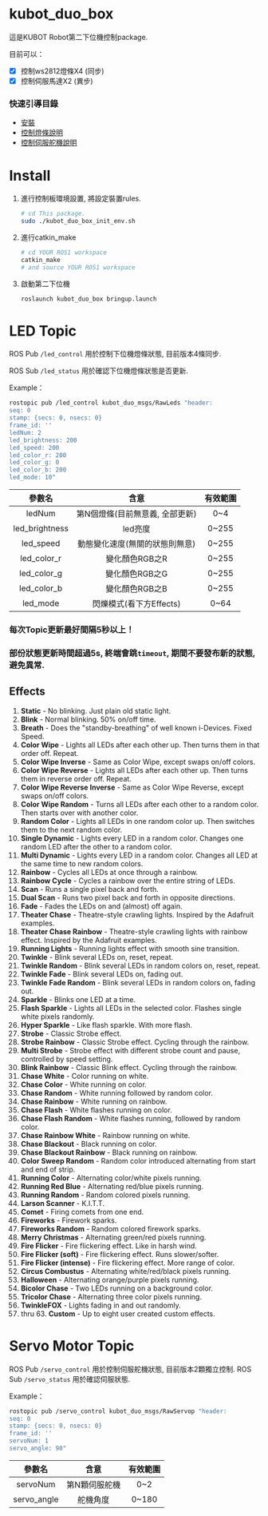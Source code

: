 # kubot_duo_box
這是KUBOT Robot第二下位機控制package.

目前可以：

- [x] 控制ws2812燈條X4 (同步)
- [x] 控制伺服馬達X2 (異步)

### 快速引導目錄
 - [安裝](#install)
 - [控制燈條說明](#led-topic)
 - [控制伺服舵機說明](#servo-motor-topic)

# Install

1. 進行控制板環境設置, 將設定裝置rules. 
   ```sh
   # cd This package.
   sudo ./kubot_duo_box_init_env.sh
   ```

2. 進行catkin_make
   ```sh
   # cd YOUR ROS1 workspace
   catkin_make
   # and source YOUR ROS1 workspace
   ```

3. 啟動第二下位機
   ```sh
   roslaunch kubot_duo_box bringup.launch
   ```

# LED Topic

ROS Pub `/led_control` 用於控制下位機燈條狀態, 目前版本4條同步.

ROS Sub `/led_status` 用於確認下位機燈條狀態是否更新.

Example：
   ```sh
   rostopic pub /led_control kubot_duo_msgs/RawLeds "header:
   seq: 0
   stamp: {secs: 0, nsecs: 0}
   frame_id: ''
   ledNum: 2
   led_brightness: 200
   led_speed: 200
   led_color_r: 200
   led_color_g: 0
   led_color_b: 200
   led_mode: 10" 
   ```

|     參數名     |              含意               | 有效範圍 |
| :------------: | :-----------------------------: | :------: |
|     ledNum     | 第N個燈條(目前無意義, 全部更新) |   0~4    |
| led_brightness |             led亮度             |  0~255   |
|   led_speed    | 動態變化速度(無關的狀態則無意)  |  0~255   |
|  led_color_r   |         變化顏色RGB之R          |  0~255   |
|  led_color_g   |         變化顏色RGB之G          |  0~255   |
|  led_color_b   |         變化顏色RGB之B          |  0~255   |
|    led_mode    |     閃爍模式(看下方Effects)     |   0~64   |

### 每次Topic更新最好間隔5秒以上！
### 部份狀態更新時間超過5s, 終端會跳`timeout`, 期間不要發布新的狀態, 避免異常.


Effects
-------

1. **Static** - No blinking. Just plain old static light.
2. **Blink** - Normal blinking. 50% on/off time.
3. **Breath** - Does the "standby-breathing" of well known i-Devices. Fixed Speed.
4. **Color Wipe** - Lights all LEDs after each other up. Then turns them in that order off. Repeat.
5. **Color Wipe Inverse** - Same as Color Wipe, except swaps on/off colors.
6. **Color Wipe Reverse** - Lights all LEDs after each other up. Then turns them in reverse order off. Repeat.
7. **Color Wipe Reverse Inverse** - Same as Color Wipe Reverse, except swaps on/off colors.
8. **Color Wipe Random** - Turns all LEDs after each other to a random color. Then starts over with another color.
9. **Random Color** - Lights all LEDs in one random color up. Then switches them to the next random color.
10. **Single Dynamic** - Lights every LED in a random color. Changes one random LED after the other to a random color.
11. **Multi Dynamic** - Lights every LED in a random color. Changes all LED at the same time to new random colors.
12. **Rainbow** - Cycles all LEDs at once through a rainbow.
13. **Rainbow Cycle** - Cycles a rainbow over the entire string of LEDs.
14. **Scan** - Runs a single pixel back and forth.
15. **Dual Scan** - Runs two pixel back and forth in opposite directions.
16. **Fade** - Fades the LEDs on and (almost) off again.
17. **Theater Chase** - Theatre-style crawling lights. Inspired by the Adafruit examples.
18. **Theater Chase Rainbow** - Theatre-style crawling lights with rainbow effect. Inspired by the Adafruit examples.
19. **Running Lights** - Running lights effect with smooth sine transition.
20. **Twinkle** - Blink several LEDs on, reset, repeat.
21. **Twinkle Random** - Blink several LEDs in random colors on, reset, repeat.
22. **Twinkle Fade** - Blink several LEDs on, fading out.
23. **Twinkle Fade Random** - Blink several LEDs in random colors on, fading out.
24. **Sparkle** - Blinks one LED at a time.
25. **Flash Sparkle** - Lights all LEDs in the selected color. Flashes single white pixels randomly.
26. **Hyper Sparkle** - Like flash sparkle. With more flash.
27. **Strobe** - Classic Strobe effect.
28. **Strobe Rainbow** - Classic Strobe effect. Cycling through the rainbow.
29. **Multi Strobe** - Strobe effect with different strobe count and pause, controlled by speed setting.
30. **Blink Rainbow** - Classic Blink effect. Cycling through the rainbow.
31. **Chase White** - Color running on white.
32. **Chase Color** - White running on color.
33. **Chase Random** - White running followed by random color.
34. **Chase Rainbow** - White running on rainbow.
35. **Chase Flash** - White flashes running on color.
36. **Chase Flash Random** - White flashes running, followed by random color.
37. **Chase Rainbow White** - Rainbow running on white.
38. **Chase Blackout** - Black running on color.
39. **Chase Blackout Rainbow** - Black running on rainbow.
40. **Color Sweep Random** - Random color introduced alternating from start and end of strip.
41. **Running Color** - Alternating color/white pixels running.
42. **Running Red Blue** - Alternating red/blue pixels running.
43. **Running Random** - Random colored pixels running.
44. **Larson Scanner** - K.I.T.T.
45. **Comet** - Firing comets from one end.
46. **Fireworks** - Firework sparks.
47. **Fireworks Random** - Random colored firework sparks.
48. **Merry Christmas** - Alternating green/red pixels running.
49. **Fire Flicker** - Fire flickering effect. Like in harsh wind.
50. **Fire Flicker (soft)** - Fire flickering effect. Runs slower/softer.
51. **Fire Flicker (intense)** - Fire flickering effect. More range of color.
52. **Circus Combustus** - Alternating white/red/black pixels running.
53. **Halloween** - Alternating orange/purple pixels running.
54. **Bicolor Chase** - Two LEDs running on a background color.
55. **Tricolor Chase** - Alternating three color pixels running.
56. **TwinkleFOX** - Lights fading in and out randomly.
57. thru 63. **Custom** - Up to eight user created custom effects.


# Servo Motor Topic

ROS Pub `/servo_control` 用於控制伺服舵機狀態, 目前版本2顆獨立控制.
ROS Sub `/servo_status` 用於確認伺服狀態.

Example：
   ```sh
   rostopic pub /servo_control kubot_duo_msgs/RawServop "header:
   seq: 0
   stamp: {secs: 0, nsecs: 0}
   frame_id: ''
   servoNum: 1
   servo_angle: 90" 
   ```

|     參數名     |              含意               | 有效範圍 |
| :------------: | :-----------------------------: | :------: |
|     servoNum     | 第N顆伺服舵機 |   0~2    |
| servo_angle |   舵機角度     |  0~180   |
